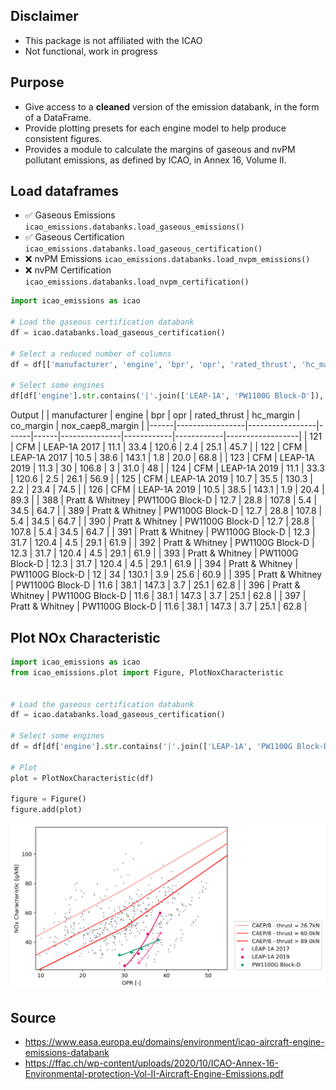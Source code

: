 ## Disclaimer
- This package is not affiliated with the ICAO
- Not functional, work in progress

## Purpose 
- Give access to a **cleaned** version of the emission databank, in the form of a DataFrame. 
- Provide plotting presets for each engine model to help produce consistent figures.
- Provides a module to calculate the margins of gaseous and nvPM pollutant emissions, as defined by ICAO, in Annex 16, Volume II. 

## Load dataframes
- :white_check_mark: Gaseous Emissions `icao_emissions.databanks.load_gaseous_emissions()`
- :white_check_mark: Gaseous Certification `icao_emissions.databanks.load_gaseous_certification()`
- :x: nvPM  Emissions `icao_emissions.databanks.load_nvpm_emissions()`
- :x: nvPM Certification `icao_emissions.databanks.load_nvpm_certification()`

```python
import icao_emissions as icao

# Load the gaseous certification databank
df = icao.databanks.load_gaseous_certification()

# Select a reduced number of columns
df = df[['manufacturer', 'engine', 'bpr', 'opr', 'rated_thrust', 'hc_margin', 'co_margin', 'nox_caep8_margin']] 

# Select some engines
df[df['engine'].str.contains('|'.join(['LEAP-1A', 'PW1100G Block-D']), na=False)]
```

Output
|      | manufacturer    | engine          | bpr  | opr  | rated_thrust  | hc_margin  | co_margin  | nox_caep8_margin |
|------|-----------------|-----------------|------|------|---------------|------------|------------|------------------|
| 121  | CFM             | LEAP-1A 2017    | 11.1 | 33.4 | 120.6         | 2.4        | 25.1       | 45.7             |
| 122  | CFM             | LEAP-1A 2017    | 10.5 | 38.6 | 143.1         | 1.8        | 20.0       | 68.8             |
| 123  | CFM             | LEAP-1A 2019    | 11.3 | 30   | 106.8         | 3          | 31.0       | 48               |
| 124  | CFM             | LEAP-1A 2019    | 11.1 | 33.3 | 120.6         | 2.5        | 26.1       | 56.9             |
| 125  | CFM             | LEAP-1A 2019    | 10.7 | 35.5 | 130.3         | 2.2        | 23.4       | 74.5             |
| 126  | CFM             | LEAP-1A 2019    | 10.5 | 38.5 | 143.1         | 1.9        | 20.4       | 89.3             |
| 388  | Pratt & Whitney | PW1100G Block-D | 12.7 | 28.8 | 107.8         | 5.4        | 34.5       | 64.7             |
| 389  | Pratt & Whitney | PW1100G Block-D | 12.7 | 28.8 | 107.8         | 5.4        | 34.5       | 64.7             |
| 390  | Pratt & Whitney | PW1100G Block-D | 12.7 | 28.8 | 107.8         | 5.4        | 34.5       | 64.7             |
| 391  | Pratt & Whitney | PW1100G Block-D | 12.3 | 31.7 | 120.4         | 4.5        | 29.1       | 61.9             |
| 392  | Pratt & Whitney | PW1100G Block-D | 12.3 | 31.7 | 120.4         | 4.5        | 29.1       | 61.9             |
| 393  | Pratt & Whitney | PW1100G Block-D | 12.3 | 31.7 | 120.4         | 4.5        | 29.1       | 61.9             |
| 394  | Pratt & Whitney | PW1100G Block-D | 12   | 34   | 130.1         | 3.9        | 25.6       | 60.9             |
| 395  | Pratt & Whitney | PW1100G Block-D | 11.6 | 38.1 | 147.3         | 3.7        | 25.1       | 62.8             |
| 396  | Pratt & Whitney | PW1100G Block-D | 11.6 | 38.1 | 147.3         | 3.7        | 25.1       | 62.8             |
| 397  | Pratt & Whitney | PW1100G Block-D | 11.6 | 38.1 | 147.3         | 3.7        | 25.1       | 62.8             |


## Plot NOx Characteristic
```python
import icao_emissions as icao
from icao_emissions.plot import Figure, PlotNoxCharacteristic


# Load the gaseous certification databank
df = icao.databanks.load_gaseous_certification()

# Select some engines
df = df[df['engine'].str.contains('|'.join(['LEAP-1A', 'PW1100G Block-D']), na=False)]

# Plot
plot = PlotNoxCharacteristic(df)

figure = Figure()
figure.add(plot)
```

![Plot NOx Characteristic](assets/plot_nox_characteristic.png)

## Source
- https://www.easa.europa.eu/domains/environment/icao-aircraft-engine-emissions-databank
- https://ffac.ch/wp-content/uploads/2020/10/ICAO-Annex-16-Environmental-protection-Vol-II-Aircraft-Engine-Emissions.pdf

